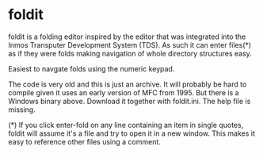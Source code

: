 # foldit

foldit is a folding editor inspired by the editor that was integrated into the Inmos Transputer Development System (TDS). As such it can enter files(*) as if they were folds making navigation of whole directory structures easy. 

Easiest to navgate folds using the numeric keypad.

The code is very old and this is just an archive. It will probably be hard to compile given it uses an early version of MFC from 1995. But there is a Windows binary above. Download it together with foldit.ini. The help file is missing.

(*) If you click enter-fold on any line containing an item in single quotes, foldit will assume it's a file and try to open it in a new window.  This makes it easy to reference other files using a comment.
